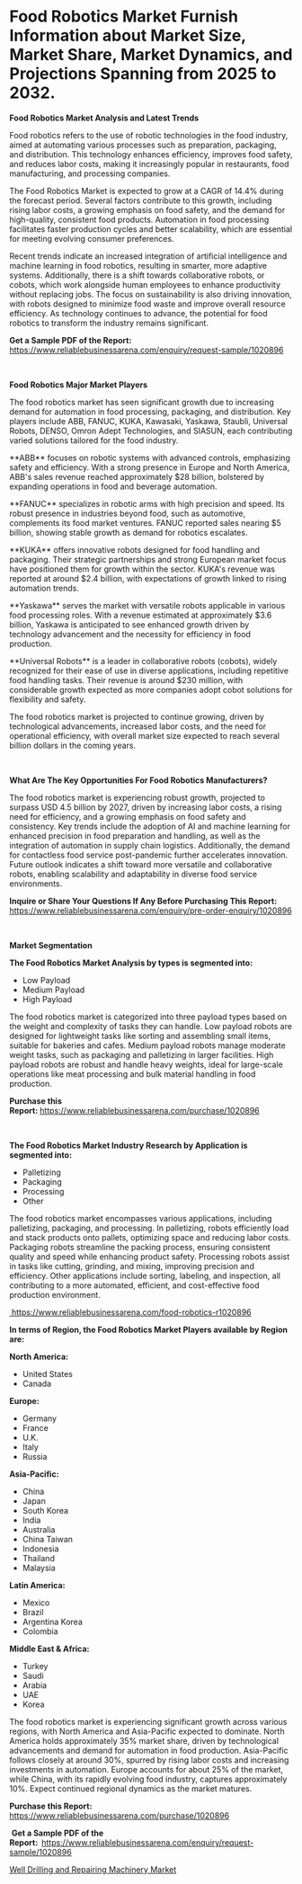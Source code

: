 <p><h1>Food Robotics Market Furnish Information about Market Size, Market Share, Market Dynamics, and Projections Spanning from 2025 to 2032.</h1></p><p><strong>Food Robotics Market Analysis and Latest Trends</strong></p>
<p><p>Food robotics refers to the use of robotic technologies in the food industry, aimed at automating various processes such as preparation, packaging, and distribution. This technology enhances efficiency, improves food safety, and reduces labor costs, making it increasingly popular in restaurants, food manufacturing, and processing companies.</p><p>The Food Robotics Market is expected to grow at a CAGR of 14.4% during the forecast period. Several factors contribute to this growth, including rising labor costs, a growing emphasis on food safety, and the demand for high-quality, consistent food products. Automation in food processing facilitates faster production cycles and better scalability, which are essential for meeting evolving consumer preferences.</p><p>Recent trends indicate an increased integration of artificial intelligence and machine learning in food robotics, resulting in smarter, more adaptive systems. Additionally, there is a shift towards collaborative robots, or cobots, which work alongside human employees to enhance productivity without replacing jobs. The focus on sustainability is also driving innovation, with robots designed to minimize food waste and improve overall resource efficiency. As technology continues to advance, the potential for food robotics to transform the industry remains significant.</p></p>
<p><strong>Get a Sample PDF of the Report:&nbsp;</strong> <a href="https://www.reliablebusinessarena.com/enquiry/request-sample/1020896?utm_campaign=2721&utm_medium=2&utm_source=Github&utm_content=ia&utm_term=28022025&utm_id=food-robotics">https://www.reliablebusinessarena.com/enquiry/request-sample/1020896</a></p>
<p>&nbsp;</p>
<p><strong>Food Robotics Major Market Players</strong></p>
<p><p>The food robotics market has seen significant growth due to increasing demand for automation in food processing, packaging, and distribution. Key players include ABB, FANUC, KUKA, Kawasaki, Yaskawa, Staubli, Universal Robots, DENSO, Omron Adept Technologies, and SIASUN, each contributing varied solutions tailored for the food industry.</p><p>**ABB** focuses on robotic systems with advanced controls, emphasizing safety and efficiency. With a strong presence in Europe and North America, ABB's sales revenue reached approximately $28 billion, bolstered by expanding operations in food and beverage automation.</p><p>**FANUC** specializes in robotic arms with high precision and speed. Its robust presence in industries beyond food, such as automotive, complements its food market ventures. FANUC reported sales nearing $5 billion, showing stable growth as demand for robotics escalates.</p><p>**KUKA** offers innovative robots designed for food handling and packaging. Their strategic partnerships and strong European market focus have positioned them for growth within the sector. KUKA's revenue was reported at around $2.4 billion, with expectations of growth linked to rising automation trends.</p><p>**Yaskawa** serves the market with versatile robots applicable in various food processing roles. With a revenue estimated at approximately $3.6 billion, Yaskawa is anticipated to see enhanced growth driven by technology advancement and the necessity for efficiency in food production.</p><p>**Universal Robots** is a leader in collaborative robots (cobots), widely recognized for their ease of use in diverse applications, including repetitive food handling tasks. Their revenue is around $230 million, with considerable growth expected as more companies adopt cobot solutions for flexibility and safety.</p><p>The food robotics market is projected to continue growing, driven by technological advancements, increased labor costs, and the need for operational efficiency, with overall market size expected to reach several billion dollars in the coming years.</p></p>
<p>&nbsp;</p>
<p><strong>What Are The Key Opportunities For Food Robotics Manufacturers?</strong></p>
<p><p>The food robotics market is experiencing robust growth, projected to surpass USD 4.5 billion by 2027, driven by increasing labor costs, a rising need for efficiency, and a growing emphasis on food safety and consistency. Key trends include the adoption of AI and machine learning for enhanced precision in food preparation and handling, as well as the integration of automation in supply chain logistics. Additionally, the demand for contactless food service post-pandemic further accelerates innovation. Future outlook indicates a shift toward more versatile and collaborative robots, enabling scalability and adaptability in diverse food service environments.</p></p>
<p><strong>Inquire or Share Your Questions If Any Before Purchasing This Report:</strong> <a href="https://www.reliablebusinessarena.com/enquiry/pre-order-enquiry/1020896?utm_campaign=2721&utm_medium=2&utm_source=Github&utm_content=ia&utm_term=28022025&utm_id=food-robotics">https://www.reliablebusinessarena.com/enquiry/pre-order-enquiry/1020896</a></p>
<p>&nbsp;</p>
<p><strong>Market Segmentation</strong></p>
<p><strong>The Food Robotics Market Analysis by types is segmented into:</strong></p>
<p><ul><li>Low Payload</li><li>Medium Payload</li><li>High Payload</li></ul></p>
<p><p>The food robotics market is categorized into three payload types based on the weight and complexity of tasks they can handle. Low payload robots are designed for lightweight tasks like sorting and assembling small items, suitable for bakeries and cafes. Medium payload robots manage moderate weight tasks, such as packaging and palletizing in larger facilities. High payload robots are robust and handle heavy weights, ideal for large-scale operations like meat processing and bulk material handling in food production.</p></p>
<p><strong>Purchase this Report:&nbsp;</strong><a href="https://www.reliablebusinessarena.com/purchase/1020896?utm_campaign=2721&utm_medium=2&utm_source=Github&utm_content=ia&utm_term=28022025&utm_id=food-robotics">https://www.reliablebusinessarena.com/purchase/1020896</a></p>
<p>&nbsp;</p>
<p><strong>The Food Robotics Market Industry Research by Application is segmented into:</strong></p>
<p><ul><li>Palletizing</li><li>Packaging</li><li>Processing</li><li>Other</li></ul></p>
<p><p>The food robotics market encompasses various applications, including palletizing, packaging, and processing. In palletizing, robots efficiently load and stack products onto pallets, optimizing space and reducing labor costs. Packaging robots streamline the packing process, ensuring consistent quality and speed while enhancing product safety. Processing robots assist in tasks like cutting, grinding, and mixing, improving precision and efficiency. Other applications include sorting, labeling, and inspection, all contributing to a more automated, efficient, and cost-effective food production environment.</p></p>
<p><a href="https://www.reliablebusinessarena.com/food-robotics-r1020896?utm_campaign=2721&utm_medium=2&utm_source=Github&utm_content=ia&utm_term=28022025&utm_id=food-robotics">&nbsp;https://www.reliablebusinessarena.com/food-robotics-r1020896</a></p>
<p><strong>In terms of Region, the Food Robotics Market Players available by Region are:</strong></p>
<p>
    <p> <strong> North America: </strong>
        <ul>
            <li>United States</li>
            <li>Canada</li>
        </ul>
        </p> 
    <p> <strong> Europe: </strong>
        <ul>
            <li>Germany</li>
            <li>France</li>
            <li>U.K.</li>
            <li>Italy</li>
            <li>Russia</li>
        </ul>
        </p> 
    <p> <strong> Asia-Pacific: </strong>
        <ul>
            <li>China</li>
            <li>Japan</li>
            <li>South Korea</li>
            <li>India</li>
            <li>Australia</li>
            <li>China Taiwan</li>
            <li>Indonesia</li>
            <li>Thailand</li>
            <li>Malaysia</li>
        </ul>
        </p> 
    <p> <strong> Latin America: </strong>
        <ul>
            <li>Mexico</li>
            <li>Brazil</li>
            <li>Argentina Korea</li>
            <li>Colombia</li>
        </ul>
        </p> 
    <p> <strong> Middle East & Africa: </strong>
        <ul>
            <li>Turkey</li>
            <li>Saudi</li>
            <li>Arabia</li>
            <li>UAE</li>
            <li>Korea</li>
        </ul>
    </p>
    </p>
<p><p>The food robotics market is experiencing significant growth across various regions, with North America and Asia-Pacific expected to dominate. North America holds approximately 35% market share, driven by technological advancements and demand for automation in food production. Asia-Pacific follows closely at around 30%, spurred by rising labor costs and increasing investments in automation. Europe accounts for about 25% of the market, while China, with its rapidly evolving food industry, captures approximately 10%. Expect continued regional dynamics as the market matures.</p></p>
<p><strong>Purchase this Report: </strong><a href="https://www.reliablebusinessarena.com/purchase/1020896?utm_campaign=2721&utm_medium=2&utm_source=Github&utm_content=ia&utm_term=28022025&utm_id=food-robotics">https://www.reliablebusinessarena.com/purchase/1020896</a></p>
<p>&nbsp;<strong>Get a Sample PDF of the Report:&nbsp;&nbsp;</strong><a href="https://www.reliablebusinessarena.com/enquiry/request-sample/1020896?utm_campaign=2721&utm_medium=2&utm_source=Github&utm_content=ia&utm_term=28022025&utm_id=food-robotics">https://www.reliablebusinessarena.com/enquiry/request-sample/1020896</a></p>
<p><strong></strong></p>
<p><p><a href="https://github.com/joubehobock75/Market-Research-Report-List-1/blob/main/well-drilling-and-repairing-machinery-market.md?utm_campaign=2721&utm_medium=2&utm_source=Github&utm_content=ia&utm_term=28022025&utm_id=food-robotics">Well Drilling and Repairing Machinery Market</a></p></p>